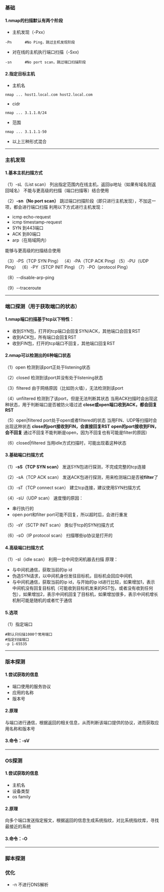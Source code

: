 ### 基础
#### 1.nmap的扫描默认有两个阶段
* 主机发现（-Pxx）
```shell
-Pn      #No Ping，跳过主机发现阶段
```
* 对在线的主机执行端口扫描（-Sxx)
```shell
-sn      #No port scan，跳过端口扫描阶段
```
#### 2.指定目标主机
* 主机名
```shell
nmap ... host1.local.com host2.local.com
```
* cidr
```shell
nmap ... 3.1.1.0/24
```
* 范围
```shell
nmap ... 3.1.1.1-50
```
* 以上三种形式混合
***
### 主机发现
#### 1.基本主机扫描方式
（1）-sL（List scan）
列出指定范围内在线主机，返回ip地址（如果有域名则返回域名）
不能与更高级的扫描（端口扫描等）结合使用

（2）**-sn（No port scan）**
跳过端口扫描阶段（即只进行主机发现），不加这一项，都会进行端口扫描
利用以下方式进行主机发现：
* icmp echo-request
* icmp timestamp-request
* SYN 到443端口
* ACK 到80端口  
* arp（在局域网内）

能够与更高级的扫描结合使用

（3）-PS<port list>（TCP SYN Ping）
（4）-PA<port list>（TCP ACK Ping)
（5）-PU<port list>（UDP Ping）
（6）-PY<port list>（STCP INIT Ping)
（7）-PO<port list>（protocol Ping）

（8）--disable-arp-ping

（9）--traceroute
***
### 端口探测（用于获取端口的状态）
#### 1.nmap端口扫描基于tcp以下特性：
* 收到SYN包，打开的tcp端口会回复SYN/ACK，其他端口会回复RST
* 收到ACK包，所有端口会回复RST
* 收到FIN包，打开的tcp端口不回复，其他端口回复RST

#### 2.nmap可以检测出的6种端口状态
（1）open
检测到该port正处于listening状态

（2）closed
检测到该port并没有处于listening状态

（3）filtered
由于网络原因（比如防火墙），无法检测到该port

（4）unfiltered
检测到了该port，但是无法判断其状态
当用ACK扫描时会出现这种状态，用于判断端口是否被防火墙过滤
**close或open端口收到ACK，都会回复RST**

（5）open|filtered
port处于open或者filtered的状态
当用FIN、UDP等扫描时会出现这种状态
**close的port接收到FIN，会直接回复RST**
**open的port接收到FIN，会不回复**
通过不回复不能判断是open，因为不回复也有可能是filter的原因）

（6）closed|filtered
当用idle方式扫描时，可能出现着这种状态

#### 3.基础端口扫描方式
（1）**-sS（TCP SYN scan）**
发送SYN包进行探测，不完成完整的tcp连接

（2）-sA（TCP ACK scan）
发送ACK包进行探测，用来检测端口是否被**filter**了


（3）-sT（TCP connect scan）
建立tcp连接，建议使用SYN扫描方式

（4）-sU（UDP scan）
速度慢的原因：
* 串行执行的
* open port和filter port可能不回复，所以超时后，会进行重发

（5）-sY（SCTP INIT scan）
类似于tcp的SYN扫描方式

（6）-sO（IP protocol scan）
扫描哪些ip协议是打开的


#### 4.高级端口扫描方式
（1）-sI（idle scan）
利用一台中间空闲机器去扫描
原理：
* 与中间机通信，获取当前的ip id
* 伪造SYN请求，以中间机身份发往目标机，目标机会回应中间机
* 与中间机通信，获取当前的ip id，与开始的ip id进行比较，如果增加1，表示中间机没有回复目标机（可能收到目标机发来的RST包，或者没有收到任何包），如果增加2，表示中间机回复了目标机，如果增加很多，表示中间机增长机制可能是随机的或者忙于通信

#### 5.选项
（1）指定端口
```shell
#默认只扫描1000个常用端口
#指定扫描端口
-p 1-65535
```
***
### 版本探测
#### 1.尝试获取的信息
* 端口使用的服务协议
* 应用的名称
* 版本号
#### 2.原理
与端口进行通信，根据返回的相关信息，从而判断该端口提供的协议，进而获取应用名称和版本号
#### 3.命令：-sV
***
### OS探测
#### 1.尝试获取的信息
* 主机名
* 设备类型
* os family
#### 2.原理
向多个端口发送指定报文，根据返回的信息生成系统指纹，对比系统指纹库，寻找最接近的系统
#### 3.命令：-O
***
### 脚本探测

### 优化
* -n
不进行DNS解析
